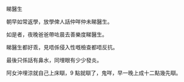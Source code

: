 睇醫生

朝早如常返學，放學俾人話仲咩仲未睇醫生。

如是者，夜晚爸爸帶咗晨去善樂度睇醫生。

睇醫生都好乖，見唔係侵入性嘅檢查都唔反抗。

最後只係話有鼻水，同埋眼有少少發炎。

阿女沖埋涼就自己上床瞓，9 點就瞓了，鬼咩，早一晚上成十二點幾先瞓。
